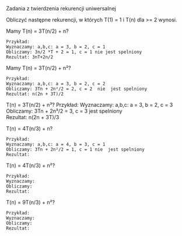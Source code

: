 Zadania z twierdzenia rekurencji uniwersalnej

Obliczyć następne rekurencji, w których T(1) = 1 i T(n) dla >= 2 wynosi.


Mamy T(n) = 3T(n/2) + n?
```
Przykład:
Wyznaczamy: a,b,c: a = 3, b = 2, c = 1
Obliczamy: 3n/2 *T + 2 = 1, c = 1 nie jest spelniony  
Rezultat: 3nT+2n/2
```
Mamy T(n) = 3T(n/2) + n²?
```
Przykład:
Wyznaczamy: a,b,c: a = 3, b = 2, c = 2
Obliczamy: 3Tn + 2n²/2 = 2, c = 2  nie  jest spelniony  
Rezultat: n(2n + 3T)/2
```
T(n) = 3T(n/2) + n³?
Przykład:
Wyznaczamy: a,b,c: a = 3, b = 2, c = 3
Obliczamy: 3Tn + 2n³/2 = 3, c = 3 jest spelniony  
Rezultat: n(2n + 3T)/3

T(n) = 4T(n/3) + n?
```
Przykład:
Wyznaczamy: a,b,c: a = 4, b = 3, c = 1
Obliczamy: 3Tn + 2n²/2 = 1, c = 1 nie  jest spelniony  
Rezultat:
```
T(n) = 4T(n/3) + n²?
```
Przykład:
Wyznaczamy: 
Obliczamy:  
Rezultat: 
```
T(n) = 9T(n/3) + n²?
```
Przykład:
Wyznaczamy:
Obliczamy: 
Rezultat: 
```
